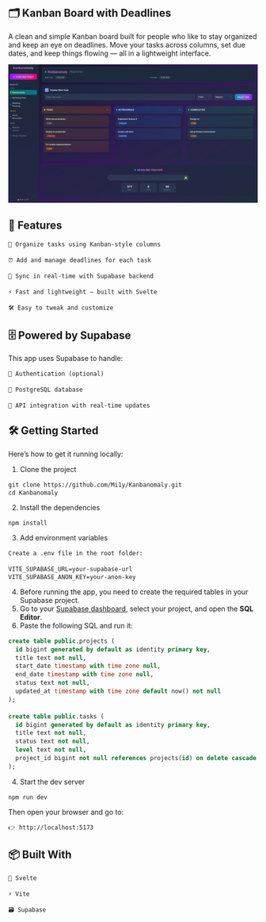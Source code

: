## 🗂️ Kanban Board with Deadlines

A clean and simple Kanban board built for people who like to stay organized and keep an eye on deadlines.
Move your tasks across columns, set due dates, and keep things flowing — all in a lightweight interface.

![alt text](static/image.png)


## 🚀 Features

    📌 Organize tasks using Kanban-style columns

    ⏰ Add and manage deadlines for each task

    🔄 Sync in real-time with Supabase backend

    ⚡ Fast and lightweight — built with Svelte

    🛠️ Easy to tweak and customize

## 🗄️ Powered by Supabase

This app uses Supabase to handle:

    🔐 Authentication (optional)

    🧮 PostgreSQL database

    🔌 API integration with real-time updates

## 🛠️ Getting Started

Here’s how to get it running locally:
1. Clone the project
```
git clone https://github.com/Mi1y/Kanbanomaly.git
cd Kanbanomaly
```
2. Install the dependencies
```
npm install
```
3. Add environment variables
```
Create a .env file in the root folder:

VITE_SUPABASE_URL=your-supabase-url  
VITE_SUPABASE_ANON_KEY=your-anon-key
```

4. Before running the app, you need to create the required tables in your Supabase project.
1. Go to your [Supabase dashboard](https://app.supabase.com/), select your project, and open the **SQL Editor**.
2. Paste the following SQL and run it:

```sql
create table public.projects (
  id bigint generated by default as identity primary key,
  title text not null,
  start_date timestamp with time zone null,
  end_date timestamp with time zone null,
  status text not null,
  updated_at timestamp with time zone default now() not null
);

create table public.tasks (
  id bigint generated by default as identity primary key,
  title text not null,
  status text not null,
  level text not null,
  project_id bigint not null references projects(id) on delete cascade
);
```

4. Start the dev server
```
npm run dev
```
Then open your browser and go to:
```
👉 http://localhost:5173
```

## 📦 Built With

    🧡 Svelte

    ⚡ Vite

    🗃️ Supabase